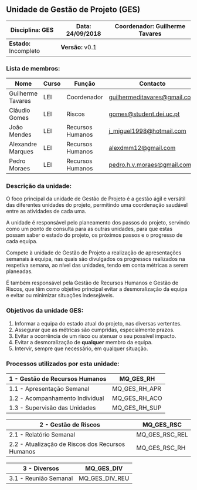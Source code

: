 ## **Unidade de Gestão de Projeto (GES)**

| Disciplina: GES   | Data: 24/09/2018 | Coordenador: Guilherme Tavares |
| - | - | - |
| **Estado:** Incompleto | **Versão:** v0.1 |

### **Lista de membros:**

| Nome | Curso | Função | Contacto |
| - | - | - | - |
| Guilherme Tavares | LEI | Coordenador      | guilhermeditavares@gmail.com |
| Cláudio Gomes     | LEI | Riscos           | gomes@student.dei.uc.pt      |
| João Mendes       | LEI | Recursos Humanos | j_miguel1998@hotmail.com     |
| Alexandre Marques | LEI | Recursos Humanos | alexdmm12@gmail.com          |
| Pedro Moraes      | LEI | Recursos Humanos | pedro.h.v.moraes@gmail.com   |

### **Descrição da unidade:**

O foco principal da unidade de Gestão de Projeto é a gestão ágil e versátil das diferentes unidades do projeto, permitindo uma coordenação saudável entre as atividades de cada uma.

A unidade é responsável pelo planeamento dos passos do projeto, servindo como um ponto de consulta para as outras unidades, para que estas possam saber o estado do projeto, os próximos passos e o progresso de cada equipa.

Compete à unidade de Gestão de Projeto a realização de apresentações semanais à equipa, nas quais são divulgados os progressos realizados na respetiva semana, ao nível das unidades, tendo em conta métricas a serem planeadas.

É também responsável pela Gestão de Recursos Humanos e Gestão de Riscos, que têm como objetivo principal evitar a desmoralização da equipa e evitar ou minimizar situações indesejáveis.

### **Objetivos da unidade GES:**

1. Informar a equipa do estado atual do projeto, nas diversas vertentes.
2. Assegurar que as métricas são cumpridas, especialmente prazos.
3. Evitar a ocorrência de um risco ou atenuar o seu possível impacto.
4. Evitar a desmoralização de **qualquer** membro da equipa.
5. Intervir, sempre que necessário, em qualquer situação.

### **Processos utilizados por esta unidade:**

|1 - Gestão de Recursos Humanos                   | MQ_GES_RH      |
| - | - |
|1.1 - Apresentação Semanal                       | MQ_GES_RH_APR  |
|1.2 - Acompanhamento Individual                  | MQ_GES_RH_ACO  |
|1.3 - Supervisão das Unidades                    | MQ_GES_RH_SUP  |

|2 - Gestão de Riscos                             | MQ_GES_RSC     |
| - | - |
|2.1 - Relatório Semanal                          | MQ_GES_RSC_REL |
|2.2 - Atualização de Riscos dos Recursos Humanos | MQ_GES_RSC_RH |

|3 - Diversos                                     | MQ_GES_DIV     |
| - | - |
|3.1 - Reunião Semanal                            | MQ_GES_DIV_REU |